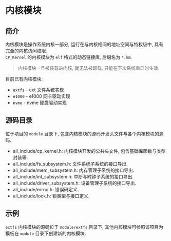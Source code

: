 # 内核模块

## 简介

内核模块是操作系统内核一部分, 运行在与内核相同的地址空间与特权级中, 具有完全的内核访问权限. \
`CP_Kernel` 的内核模块为 `elf` 格式的动态链接库, 后缀名为 `*.km`.

> 内核模块一旦被装载进内核, 就无法被卸载, 只能在下次系统重启时生效.

目前已有内核模块:

- `extfs` - ext 文件系统实现
- `e1000` - e1000 网卡驱动实现
- `nvme` - nvme 硬盘驱动实现

## 源码目录

位于项目的 `module` 目录下, 包含内核模块的源码开发头文件与各个内核模块的源码.

* all_include/cp_kernel.h: 内核模块开发的公共头文件, 包含基础库函数与类型封装等.
* all_include/fs_subsystem.h: 文件系统子系统的接口导出.
* all_include/mem_subsystem.h: 内存管理子系统的接口导出.
* all_include/int_subsystem.h: 中断与时钟子系统的接口导出.
* all_include/driver_subsystem.h: 设备管理子系统的接口导出.
* all_include/errno.h: 错误码定义.
* all_include/lock.h: 锁类型与接口定义.

## 示例

`extfs` 内核模块的源码位于 `module/extfs` 目录下, 其他内核模块可参照该项目为模板在 `module` 目录下创建新的内核模块.
